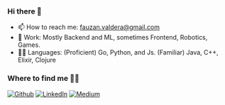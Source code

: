 ### Hi there 👋

<!--
**Valdera/Valdera** is a ✨ _special_ ✨ repository because its `README.md` (this file) appears on your GitHub profile.
-->
- 📫 How to reach me: fauzan.valdera@gmail.com
- 💼 Work: Mostly Backend and ML, sometimes Frontend, Robotics, Games.
- 👩‍💻 Languages: (Proficient) Go, Python, and Js. (Familiar) Java, C++, Elixir, Clojure

### Where to find me 🐱‍👤
<p><a href="https://github.com/Valdera" target="_blank"><img alt="Github" src="https://img.shields.io/badge/GitHub-%2312100E.svg?&style=for-the-badge&logo=Github&logoColor=white" /></a> 
<a href="https://www.linkedin.com/in/valdera" target="_blank"><img alt="LinkedIn" src="https://img.shields.io/badge/linkedin-%230077B5.svg?&style=for-the-badge&logo=linkedin&logoColor=white" /></a> 
<a href="https://fauzanvaldera.medium.com/" target="_blank"><img alt="Medium" src="https://img.shields.io/badge/medium-%2312100E.svg?&style=for-the-badge&logo=medium&logoColor=white" /></a>
</p>
